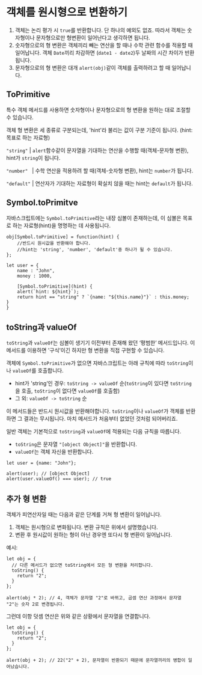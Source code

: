 # 객체를 원시형으로 변환하기 

1. 객체는 논리 평가 시 `true`를 반환합니다. 단 하나의 예외도 없죠. 따라서 객체는 숫자형이나 문자형으로만 형변환이 일어난다고 생각하면 됩니다. 
2. 숫자형으로의 형 변환은 객체끼리 빼는 연산을 할 때나 수학 관련 함수를 적용할 때 일어납니다. 객체 `Date`끼리 차감하면 (`date1 - date2`)두 날짜의 시간 차이가 반환됩니다.
3. 문자형으로의 형 변환은 대개 `alert(obj)`같이 객체를 출력하려고 할 때 일어납니다. 



## ToPrimitive

특수 객체 메서드를 사용하면 숫자형이나 문자형으로의 형 변환을 원하는 대로 조절할 수 있습니다. 

객체 형 변환은 세 종류로 구분되는데, 'hint'라 불리는 값이 구분 기준이 됩니다. (hint: 목표로 하는 자료형)

`"string"`  | `alert`함수같이 문자열을 기대하는 연산을 수행할 때(객체-문자형 변환), hint가 `string`이 됩니다. 

`"number" ` | 수학 연산을 적용하려 할 때(객체-숫자형 변환), hint는 `number`가 됩니다.

`"default"` | 연산자가 기대하는 자료형이 확실치 않을 때는 hint는 `default`가 됩니다. 



## Symbol.toPrimitve

자바스크립트에는 `Symbol.toPrimitive`라는 내장 심볼이 존재하는데, 이 심볼은 목표로 하는 자료형(hint)을 명명하는 데 사용됩니다. 

```
obj[Symbol.toPrimitive] = function(hint) {
	//반드시 원시값을 반환해야 합니다. 
	//hint는 'string', 'number', 'default'중 하나가 될 수 있습니다. 
};
```

```
let user = {
	name : "John",
	money : 1000,
	
	[Symbol.toPrimitive](hint) {
	alert(`hint: ${hint}`);
	return hint == "string" ? `{name: "${this.name}"}` : this.money;
}
}
```



## toString과 valueOf

`toString`과 `valueOf`는 심볼이 생기기 이전부터 존재해 왔던 ‘평범한’ 메서드입니다. 이 메서드를 이용하면 '구식’이긴 하지만 형 변환을 직접 구현할 수 있습니다.

객체에 `Symbol.toPrimitive`가 없으면 자바스크립트는 아래 규칙에 따라 `toString`이나 `valueOf`를 호출합니다.

- hint가 'string’인 경우: `toString -> valueOf` 순(`toString`이 있다면 `toString`을 호출, `toString`이 없다면 `valueOf`를 호출함)
- 그 외: `valueOf -> toString` 순

이 메서드들은 반드시 원시값을 반환해야합니다. `toString`이나 `valueOf`가 객체를 반환하면 그 결과는 무시됩니다. 마치 메서드가 처음부터 없었던 것처럼 되어버리죠.

일반 객체는 기본적으로 `toString`과 `valueOf`에 적용되는 다음 규칙을 따릅니다.

- `toString`은 문자열 `"[object Object]"`을 반환합니다.
- `valueOf`는 객체 자신을 반환합니다.

```
let user = {name: "John"};

alert(user); // [object Object]
alert(user.valueOf() === user); // true
```



## 추가 형 변환

객체가 피연산자일 때는 다음과 같은 단계를 거쳐 형 변환이 일어납니다.

1. 객체는 원시형으로 변화됩니다. 변환 규칙은 위에서 설명했습니다.
2. 변환 후 원시값이 원하는 형이 아닌 경우엔 또다시 형 변환이 일어납니다.

예시:

```
let obj = {
  // 다른 메서드가 없으면 toString에서 모든 형 변환을 처리합니다.
  toString() {
    return "2";
  }
};

alert(obj * 2); // 4, 객체가 문자열 "2"로 바뀌고, 곱셈 연산 과정에서 문자열 "2"는 숫자 2로 변경됩니다.
```

그런데 이항 덧셈 연산은 위와 같은 상황에서 문자열을 연결합니다.

```
let obj = {
  toString() {
    return "2";
  }
};

alert(obj + 2); // 22("2" + 2), 문자열이 반환되기 때문에 문자열끼리의 병합이 일어났습니다.
```


